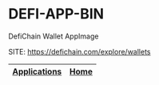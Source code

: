 # DEFI-APP-BIN
 
 DefiChain Wallet AppImage
 
 SITE: https://defichain.com/explore/wallets

 | [Applications](https://portable-linux-apps.github.io/apps.html) | [Home](https://portable-linux-apps.github.io)
 | --- | --- |
